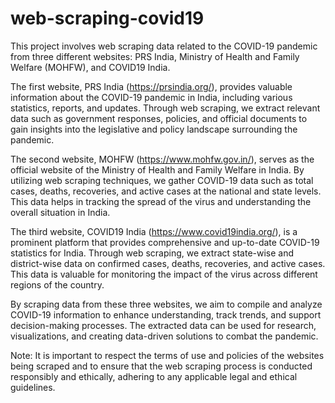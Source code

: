 # web-scraping-covid19

This project involves web scraping data related to the COVID-19 pandemic from three different websites: PRS India, Ministry of Health and Family Welfare (MOHFW), and COVID19 India.

The first website, PRS India (https://prsindia.org/), provides valuable information about the COVID-19 pandemic in India, including various statistics, reports, and updates. Through web scraping, we extract relevant data such as government responses, policies, and official documents to gain insights into the legislative and policy landscape surrounding the pandemic.

The second website, MOHFW (https://www.mohfw.gov.in/), serves as the official website of the Ministry of Health and Family Welfare in India. By utilizing web scraping techniques, we gather COVID-19 data such as total cases, deaths, recoveries, and active cases at the national and state levels. This data helps in tracking the spread of the virus and understanding the overall situation in India.

The third website, COVID19 India (https://www.covid19india.org/), is a prominent platform that provides comprehensive and up-to-date COVID-19 statistics for India. Through web scraping, we extract state-wise and district-wise data on confirmed cases, deaths, recoveries, and active cases. This data is valuable for monitoring the impact of the virus across different regions of the country.

By scraping data from these three websites, we aim to compile and analyze COVID-19 information to enhance understanding, track trends, and support decision-making processes. The extracted data can be used for research, visualizations, and creating data-driven solutions to combat the pandemic.

Note: It is important to respect the terms of use and policies of the websites being scraped and to ensure that the web scraping process is conducted responsibly and ethically, adhering to any applicable legal and ethical guidelines.
